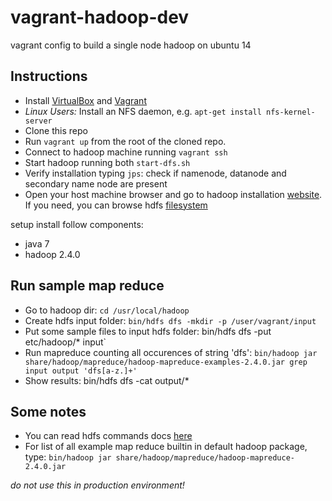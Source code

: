vagrant-hadoop-dev
==================

vagrant config to build a single node hadoop on ubuntu 14

## Instructions

- Install [VirtualBox](https://www.virtualbox.org/wiki/Downloads) and [Vagrant](http://www.vagrantup.com/downloads.html)
- *Linux Users:* Install an NFS daemon, e.g. `apt-get install nfs-kernel-server` 
- Clone this repo
- Run `vagrant up` from the root of the cloned repo.
- Connect to hadoop machine running `vagrant ssh`
- Start hadoop running both `start-dfs.sh`
- Verify installation typing `jps`: check if namenode, datanode and secondary name node are present
- Open your host machine browser and go to hadoop installation [website](http://10.17.3.10:50070). If you need, you can browse hdfs [filesystem](http://10.17.3.10:50070/explorer.html#/)

setup install follow components:
- java 7
- hadoop 2.4.0

## Run sample map reduce

- Go to hadoop dir: `cd /usr/local/hadoop`
- Create hdfs input folder: `bin/hdfs dfs -mkdir -p /user/vagrant/input`
- Put some sample files to input hdfs folder: bin/hdfs dfs -put etc/hadoop/* input`
- Run mapreduce counting all occurences of string 'dfs': `bin/hadoop jar share/hadoop/mapreduce/hadoop-mapreduce-examples-2.4.0.jar grep input output 'dfs[a-z.]+'`
- Show results: bin/hdfs dfs -cat output/*

## Some notes

- You can read hdfs commands docs [here](http://hadoop.apache.org/docs/r2.4.0/hadoop-project-dist/hadoop-common/FileSystemShell.html)
- For list of all example map reduce builtin in default hadoop package, type: `bin/hadoop jar share/hadoop/mapreduce/hadoop-mapreduce-2.4.0.jar`

*do not use this in production environment!*
